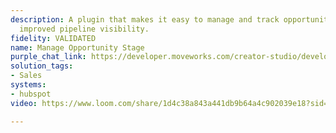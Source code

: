 ```yaml
---
description: A plugin that makes it easy to manage and track opportunities, ensuring
  improved pipeline visibility.
fidelity: VALIDATED
name: Manage Opportunity Stage
purple_chat_link: https://developer.moveworks.com/creator-studio/developer-tools/purple-chat?conversation=%7B%22startTimestamp%22%3A%2211%3A43%2BAM%22%2C%22messages%22%3A%5B%7B%22role%22%3A%22user%22%2C%22parts%22%3A%5B%7B%22richText%22%3A%22%3Cp%3ECan+you+give+me+a+summary+of+the+open+opportunities%3F%3Cbr%3E%5Cn%3C%2Fp%3E%22%7D%5D%7D%2C%7B%22role%22%3A%22assistant%22%2C%22parts%22%3A%5B%7B%22richText%22%3A%22%3Cp%3ESure%2C+let+me+fetch+the+open+opportunities+from+HubSpot+for+you.%3Cbr%3E%3C%2Fp%3E%22%7D%5D%7D%2C%7B%22role%22%3A%22assistant%22%2C%22parts%22%3A%5B%7B%22reasoningSteps%22%3A%5B%7B%22status%22%3A%22success%22%2C%22richText%22%3A%22Fetching+data+from+HubSpot+CRM%22%7D%5D%7D%2C%7B%22richText%22%3A%22%3Cp%3EI+found+these+open+opportunities%3A%3Cbr%3E%3C%2Fp%3E%22%7D%2C%7B%22richText%22%3A%22%3Cp%3E%3Cbr%3E%3C%2Fp%3E%5Cn%3Cp%3EOpportunity+1%3A+Acme+Corp%3Cbr%3E%5Cn%3C%2Fp%3E%5Cn%3Cp%3E%3Cstrong%3EAmount%3A+%3C%2Fstrong%3E%2450%2C000%3C%2Fp%3E%5Cn%3Cp%3E%3Cstrong%3EDeal+Stage%3A%3C%2Fstrong%3E+Qualified+to+Buy%3Cbr%3E%5Cn%3Cstrong%3ECreated+Date%3A+%3C%2Fstrong%3E2023-12-15%3Cbr%3E%5Cn%3C%2Fp%3E%22%7D%2C%7B%22richText%22%3A%22%3Cp%3E%3Cbr%3E%3C%2Fp%3E%5Cn%3Cp%3EOpportunity+2%3A+XYZ+Inc%3Cbr%3E%5Cn%3C%2Fp%3E%5Cn%3Cp%3E%3Cstrong%3EAmount%3A+%3C%2Fstrong%3E%2475%2C000%3C%2Fp%3E%5Cn%3Cp%3E%3Cstrong%3EDeal+Stage%3A+%3C%2Fstrong%3EQualified+to+Buy%3Cbr%3E%5Cn%3Cstrong%3ECreated+Date%3A+%3C%2Fstrong%3E2023-11-30%3Cbr%3E%5Cn%3C%2Fp%3E%22%7D%5D%7D%5D%7D
solution_tags:
- Sales
systems:
- hubspot
video: https://www.loom.com/share/1d4c38a843a441db9b64a4c902039e18?sid=6f531adc-8480-472c-bdf5-ef72feb39984

---
```

